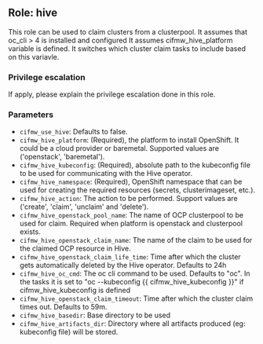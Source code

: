 ## Role: hive
This role can be used to claim clusters from a clusterpool. 
It assumes that oc_cli > 4 is installed and configured
It assumes cifmw_hive_platform variable is defined. It switches which cluster claim tasks to include based on this variavle.

### Privilege escalation
If apply, please explain the privilege escalation done in this role.

### Parameters
* `cifmw_use_hive`: Defaults to false.
* `cifmw_hive_platform`: (Required), the platform to install OpenShift. It
  could be a cloud provider or baremetal. Supported values are ('openstack', 
  'baremetal').
* `cifmw_hive_kubeconfig`: (Required), absolute path to the kubeconfig file to
  be used for communicating with the Hive operator.
* `cifmw_hive_namespace`: (Required), OpenShift namespace that can be used for
  creating the required resources (secrets, clusterimageset, etc.).
* `cifmw_hive_action`: The action to be performed. Support values
  are ('create', 'claim', 'unclaim' and 'delete').
* `cifmw_hive_openstack_pool_name`: The name of OCP clusterpool to be used for
  claim. Required when platform is openstack and clusterpool exists.
* `cifmw_hive_openstack_claim_name`: The name of the claim to be used for the
  claimed OCP resource in Hive.
* `cifmw_hive_openstack_claim_life_time`: Time after which the cluster gets automatically deleted by the Hive operator. Defaults to 24h
* `cifmw_hive_oc_cmd`: The oc cli command to be used. Defaults to "oc". In the tasks it is set to "oc --kubeconfig {{ cifmw_hive_kubeconfig }}" if cifmw_hive_kubeconfig is defined
* `cifmw_hive_openstack_claim_timeout`: Time after which the cluster claim times out. Defaults to 59m.
* `cifmw_hive_basedir`: Base directory to  be used
* `cifmw_hive_artifacts_dir`: Directory where all artifacts produced (eg: kubeconfig file) will be stored. 
